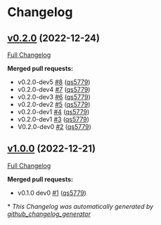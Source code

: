 # Changelog

## [v0.2.0](https://github.com/wtfo-guru/kinds/tree/v0.2.0) (2022-12-24)

[Full Changelog](https://github.com/wtfo-guru/kinds/compare/v1.0.0...v0.2.0)

**Merged pull requests:**

- v0.2.0-dev5 [\#8](https://github.com/wtfo-guru/kinds/pull/8) ([qs5779](https://github.com/qs5779))
- v0.2.0-dev4 [\#7](https://github.com/wtfo-guru/kinds/pull/7) ([qs5779](https://github.com/qs5779))
- v0.2.0-dev3 [\#6](https://github.com/wtfo-guru/kinds/pull/6) ([qs5779](https://github.com/qs5779))
- v0.2.0-dev2 [\#5](https://github.com/wtfo-guru/kinds/pull/5) ([qs5779](https://github.com/qs5779))
- v0.2.0-dev1 [\#4](https://github.com/wtfo-guru/kinds/pull/4) ([qs5779](https://github.com/qs5779))
- v0.2.0-dev1 [\#3](https://github.com/wtfo-guru/kinds/pull/3) ([qs5779](https://github.com/qs5779))
- V0.2.0-dev0 [\#2](https://github.com/wtfo-guru/kinds/pull/2) ([qs5779](https://github.com/qs5779))

## [v1.0.0](https://github.com/wtfo-guru/kinds/tree/v1.0.0) (2022-12-21)

[Full Changelog](https://github.com/wtfo-guru/kinds/compare/03855920deed4ce74a896419d48a80604a08a4f2...v1.0.0)

**Merged pull requests:**

- v0.1.0 dev0 [\#1](https://github.com/wtfo-guru/kinds/pull/1) ([qs5779](https://github.com/qs5779))

\* *This Changelog was automatically generated by [github_changelog_generator](https://github.com/github-changelog-generator/github-changelog-generator)*
